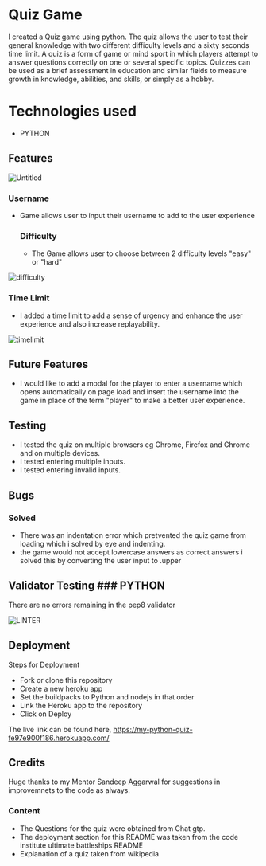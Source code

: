 # Quiz Game

I created a Quiz game using python. The quiz allows the user to test their general knowledge with two different difficulty levels and a sixty seconds time limit.
A quiz is a form of game or mind sport in which players attempt to answer questions correctly on one or several specific topics. Quizzes can be used as a brief assessment in education and similar fields to measure growth in knowledge, abilities, and skills, or simply as a hobby.

# Technologies used
* PYTHON

## Features 

![Untitled](https://github.com/AndrewNeo82/python-essentials-project/assets/90483176/0befae79-4069-449f-896c-545763322c74)

### Username

* Game allows user to input their username to add to the user experience

  ### Difficulty

  * The Game allows user to choose between 2 difficulty levels "easy" or "hard"
  
![difficulty](https://github.com/AndrewNeo82/python-essentials-project/assets/90483176/5dc2a444-21db-4264-a4a8-20d3c017a745)

    
### Time Limit

* I added a time limit to add a sense of urgency and enhance the user experience and also increase replayability.

 ![timelimit](https://github.com/AndrewNeo82/python-essentials-project/assets/90483176/9734969f-a71c-486d-802a-ed09315d5617)



 ## Future Features 

 * I would like to add a modal for the player to enter a username which opens automatically on page load and insert the username into the game in place of the term "player" to make a better user experience.

## Testing

* I tested the quiz on multiple browsers eg Chrome, Firefox and Chrome and on multiple devices.
* I tested entering multiple inputs.
* I tested entering invalid inputs.


## Bugs

### Solved

* There was an indentation error which pretvented the quiz game from loading which i solved by eye and indenting.
* the game would not accept lowercase answers as correct answers i solved this by converting the user input to .upper


## Validator Testing ### PYTHON


There are no errors remaining in the pep8 validator 

![LINTER](https://github.com/AndrewNeo82/python-essentials-project/assets/90483176/50dcb6dc-2385-47ad-a823-a1b47103a129)


## Deployment

Steps for Deployment
* Fork or clone this repository
* Create a new heroku app
* Set the buildpacks to Python and nodejs in that order
* Link the Heroku app to the repository
* Click on Deploy


The live link can be found here, https://my-python-quiz-fe97e900f186.herokuapp.com/

## Credits   

Huge thanks to my Mentor Sandeep Aggarwal for suggestions in improvemnets to the code as always.

### Content
* The Questions for the quiz were obtained from Chat gtp.
* The deployment section for this README was taken from the code institute ultimate battleships README
* Explanation of a quiz taken from wikipedia


